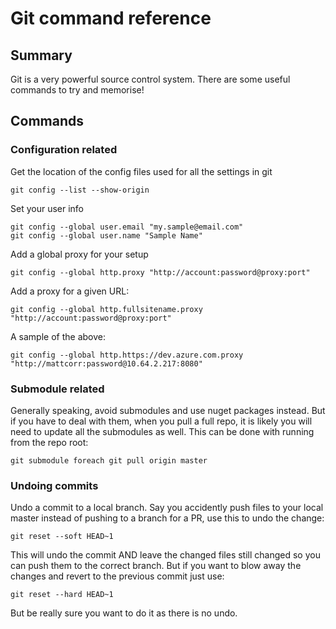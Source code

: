 # Git command reference

## Summary
Git is a very powerful source control system.
There are some useful commands to try and memorise!

## Commands

### Configuration related
Get the location of the config files used for all the settings in git
```
git config --list --show-origin
```

Set your user info
```git
git config --global user.email "my.sample@email.com"
git config --global user.name "Sample Name"
```

Add a global proxy for your setup
```
git config --global http.proxy "http://account:password@proxy:port"
```

Add a proxy for a given URL:
```
git config --global http.fullsitename.proxy "http://account:password@proxy:port"
```
A sample of the above:
```
git config --global http.https://dev.azure.com.proxy "http://mattcorr:password@10.64.2.217:8080"
```

### Submodule related
Generally speaking, avoid submodules and use nuget packages instead. But if you have to deal with them, when you pull a full repo, it is likely you will need to update all the submodules as well. This can be done with running from the repo root:
```
git submodule foreach git pull origin master
```

### Undoing commits
Undo a commit to a local branch. Say you accidently push files to your local master instead of pushing to a branch for a PR, use this to undo the change:
```
git reset --soft HEAD~1
```
This will undo the commit AND leave the changed files still changed so you can push them to the correct branch.
But if you want to blow away the changes and revert to the previous commit just use:
 ```
git reset --hard HEAD~1
```
But be really sure you want to do it as there is no undo.